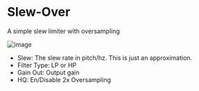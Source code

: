 # Slew-Over
A simple slew limiter with oversampling

![image](https://github.com/Mrugalla/Slew-Over/assets/54960398/530bfd0b-568b-4794-bb50-26b2628951b1)

- Slew: The slew rate in pitch/hz. This is just an approximation.
- Filter Type: LP or HP
- Gain Out: Output gain
- HQ: En/Disable 2x Oversampling
